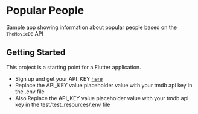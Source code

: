 # Popular People

Sample app showing information about popular people based on the ```TheMovieDB``` API

## Getting Started

This project is a starting point for a Flutter application.
- Sign up and get your API_KEY [here](https://developers.themoviedb.org/3/getting-started/introduction)
- Replace the API_KEY value placeholder value with your tmdb api key in the .env file
- Also Replace the API_KEY value placeholder value with your tmdb api key in the test/test_resources/.env file

